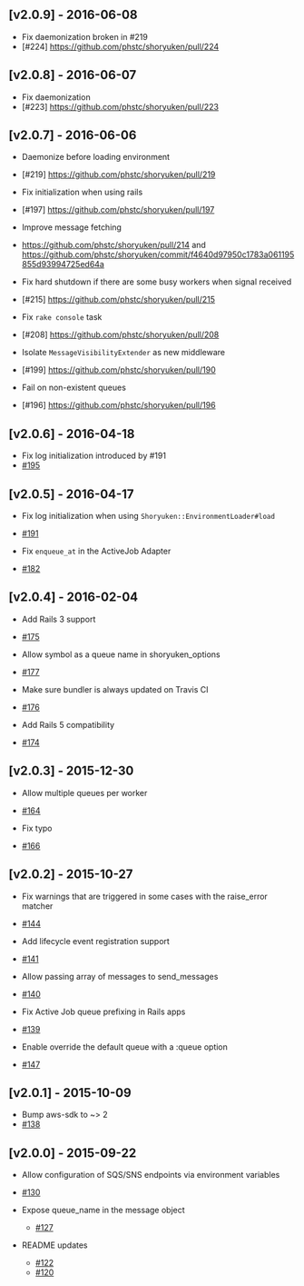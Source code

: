 ## [v2.0.9] - 2016-06-08

- Fix daemonization broken in #219
 - [#224] https://github.com/phstc/shoryuken/pull/224

## [v2.0.8] - 2016-06-07

- Fix daemonization
 - [#223] https://github.com/phstc/shoryuken/pull/223

## [v2.0.7] - 2016-06-06

- Daemonize before loading environment
 - [#219] https://github.com/phstc/shoryuken/pull/219

- Fix initialization when using rails
 - [#197] https://github.com/phstc/shoryuken/pull/197

- Improve message fetching
 - https://github.com/phstc/shoryuken/pull/214 and https://github.com/phstc/shoryuken/commit/f4640d97950c1783a061195855d93994725ed64a

- Fix hard shutdown if there are some busy workers when signal received
 - [#215] https://github.com/phstc/shoryuken/pull/215

- Fix `rake console` task
 - [#208] https://github.com/phstc/shoryuken/pull/208

- Isolate `MessageVisibilityExtender` as new middleware
 - [#199] https://github.com/phstc/shoryuken/pull/190

- Fail on non-existent queues
 - [#196] https://github.com/phstc/shoryuken/pull/196

## [v2.0.6] - 2016-04-18

- Fix log initialization introduced by #191
 - [#195](https://github.com/phstc/shoryuken/pull/195)

## [v2.0.5] - 2016-04-17

- Fix log initialization when using `Shoryuken::EnvironmentLoader#load`
 - [#191](https://github.com/phstc/shoryuken/pull/191)

 - Fix `enqueue_at` in the ActiveJob Adapter
 - [#182](https://github.com/phstc/shoryuken/pull/182)

## [v2.0.4] - 2016-02-04

- Add Rails 3 support
 - [#175](https://github.com/phstc/shoryuken/pull/175)

- Allow symbol as a queue name in shoryuken_options
 - [#177](https://github.com/phstc/shoryuken/pull/177)

- Make sure bundler is always updated on Travis CI
 - [#176](https://github.com/phstc/shoryuken/pull/176)

- Add Rails 5 compatibility
 - [#174](https://github.com/phstc/shoryuken/pull/174)

## [v2.0.3] - 2015-12-30

- Allow multiple queues per worker
 - [#164](https://github.com/phstc/shoryuken/pull/164)

- Fix typo
 - [#166](https://github.com/phstc/shoryuken/pull/166)

## [v2.0.2] - 2015-10-27

- Fix warnings that are triggered in some cases with the raise_error matcher
 - [#144](https://github.com/phstc/shoryuken/pull/144)

- Add lifecycle event registration support
 - [#141](https://github.com/phstc/shoryuken/pull/141)

- Allow passing array of messages to send_messages
 - [#140](https://github.com/phstc/shoryuken/pull/140)

- Fix Active Job queue prefixing in Rails apps
 - [#139](https://github.com/phstc/shoryuken/pull/139)

- Enable override the default queue with a :queue option
 - [#147](https://github.com/phstc/shoryuken/pull/147)

## [v2.0.1] - 2015-10-09

- Bump aws-sdk to ~> 2
 - [#138](https://github.com/phstc/shoryuken/pull/138)

## [v2.0.0] - 2015-09-22

- Allow configuration of SQS/SNS endpoints via environment variables
 - [#130](https://github.com/phstc/shoryuken/pull/130)

- Expose queue_name in the message object
  - [#127](https://github.com/phstc/shoryuken/pull/127)

- README updates
  - [#122](https://github.com/phstc/shoryuken/pull/122)
  - [#120](https://github.com/phstc/shoryuken/pull/120)
